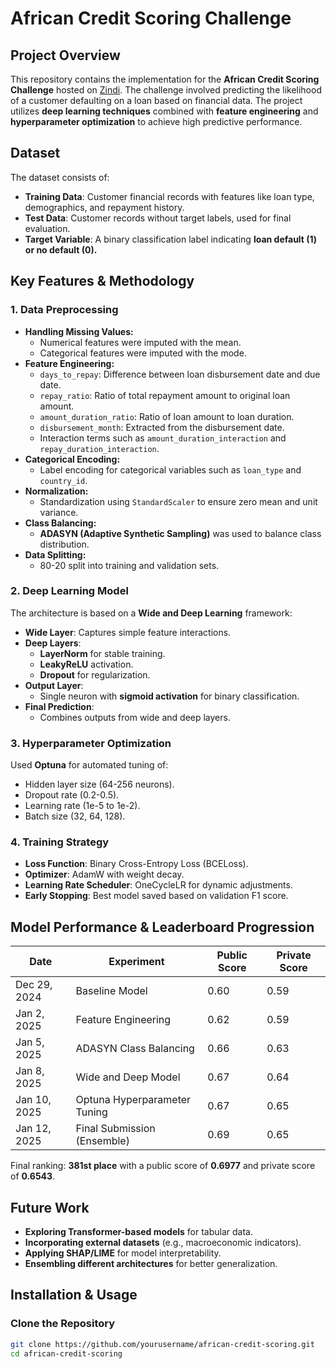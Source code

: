 # African Credit Scoring Challenge

## Project Overview
This repository contains the implementation for the **African Credit Scoring Challenge** hosted on [Zindi](https://zindi.africa/competitions/african-credit-scoring-challenge). The challenge involved predicting the likelihood of a customer defaulting on a loan based on financial data. The project utilizes **deep learning techniques** combined with **feature engineering** and **hyperparameter optimization** to achieve high predictive performance.

## Dataset
The dataset consists of:
- **Training Data**: Customer financial records with features like loan type, demographics, and repayment history.
- **Test Data**: Customer records without target labels, used for final evaluation.
- **Target Variable**: A binary classification label indicating **loan default (1) or no default (0).**

## Key Features & Methodology
### 1. Data Preprocessing
- **Handling Missing Values:**
  - Numerical features were imputed with the mean.
  - Categorical features were imputed with the mode.
- **Feature Engineering:**
  - `days_to_repay`: Difference between loan disbursement date and due date.
  - `repay_ratio`: Ratio of total repayment amount to original loan amount.
  - `amount_duration_ratio`: Ratio of loan amount to loan duration.
  - `disbursement_month`: Extracted from the disbursement date.
  - Interaction terms such as `amount_duration_interaction` and `repay_duration_interaction`.
- **Categorical Encoding:**
  - Label encoding for categorical variables such as `loan_type` and `country_id`.
- **Normalization:**
  - Standardization using `StandardScaler` to ensure zero mean and unit variance.
- **Class Balancing:**
  - **ADASYN (Adaptive Synthetic Sampling)** was used to balance class distribution.
- **Data Splitting:**
  - 80-20 split into training and validation sets.

### 2. Deep Learning Model
The architecture is based on a **Wide and Deep Learning** framework:
- **Wide Layer**: Captures simple feature interactions.
- **Deep Layers**:
  - **LayerNorm** for stable training.
  - **LeakyReLU** activation.
  - **Dropout** for regularization.
- **Output Layer**:
  - Single neuron with **sigmoid activation** for binary classification.
- **Final Prediction**:
  - Combines outputs from wide and deep layers.

### 3. Hyperparameter Optimization
Used **Optuna** for automated tuning of:
- Hidden layer size (64-256 neurons).
- Dropout rate (0.2-0.5).
- Learning rate (1e-5 to 1e-2).
- Batch size (32, 64, 128).

### 4. Training Strategy
- **Loss Function**: Binary Cross-Entropy Loss (BCELoss).
- **Optimizer**: AdamW with weight decay.
- **Learning Rate Scheduler**: OneCycleLR for dynamic adjustments.
- **Early Stopping**: Best model saved based on validation F1 score.

## Model Performance & Leaderboard Progression
| Date | Experiment | Public Score | Private Score |
|------|-----------|--------------|--------------|
| Dec 29, 2024 | Baseline Model | 0.60 | 0.59 |
| Jan 2, 2025 | Feature Engineering | 0.62 | 0.59 |
| Jan 5, 2025 | ADASYN Class Balancing | 0.66 | 0.63 |
| Jan 8, 2025 | Wide and Deep Model | 0.67 | 0.64 |
| Jan 10, 2025 | Optuna Hyperparameter Tuning | 0.67 | 0.65 |
| Jan 12, 2025 | Final Submission (Ensemble) | 0.69 | 0.65 |

Final ranking: **381st place** with a public score of **0.6977** and private score of **0.6543**.

## Future Work
- **Exploring Transformer-based models** for tabular data.
- **Incorporating external datasets** (e.g., macroeconomic indicators).
- **Applying SHAP/LIME** for model interpretability.
- **Ensembling different architectures** for better generalization.

## Installation & Usage
### Clone the Repository
```bash
git clone https://github.com/yourusername/african-credit-scoring.git
cd african-credit-scoring
```

